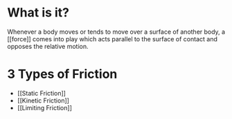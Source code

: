 # What is it?
Whenever a body moves or tends to move over a surface of another body, a [[force]] comes into play which acts parallel to the surface of contact and opposes the relative motion. 

# 3 Types of Friction
* [[Static Friction]]
* [[Kinetic Friction]]
* [[Limiting Friction]]